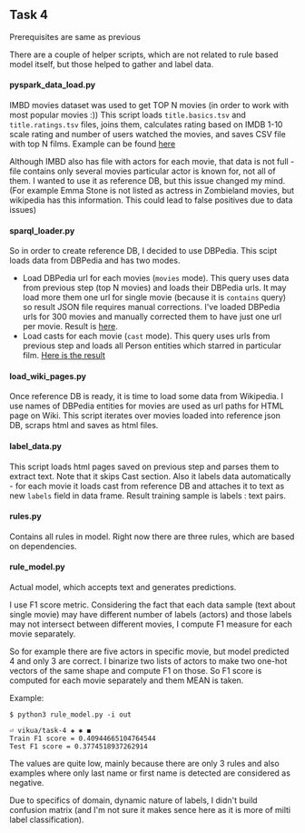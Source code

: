 ## Task 4

Prerequisites are same as previous

There are a couple of helper scripts, which are not related to rule based model itself,
but those helped to gather and label data. 

#### pyspark_data_load.py
IMBD movies dataset was used to get TOP N movies (in order to work with most popular movies :))
This script loads `title.basics.tsv` and `title.ratings.tsv` files, joins them, calculates rating based 
on IMDB 1-10 scale rating and number of users watched the movies, and saves CSV file with top N films. 
Example can be found [here](https://s3.eu-central-1.amazonaws.com/vikua-wiki/task_4/top_n.csv)

Although IMBD also has file with actors for each movie, that data is not full - file contains only several 
movies particular actor is known for, not all of them. I wanted to use it as reference DB, but this issue 
changed my mind. (For example Emma Stone is not listed as actress in Zombieland movies, but wikipedia
has this information. This could lead to false positives due to data issues)

#### sparql_loader.py
So in order to create reference DB, I decided to use DBPedia. This scipt loads data from 
DBPedia and has two modes. 
- Load  DBPedia url for each movies (`movies` mode). This query uses data from previous step (top N movies)
and loads their DBPedia urls. It may load more them one url for single movie (because it is `contains` query) 
so result JSON file requires manual corrections. I've loaded DBPedia urls for 300 movies and manually corrected them 
to have just one url per movie. Result is [here](https://s3.eu-central-1.amazonaws.com/vikua-wiki/task_4/top.json).
- Load casts for each movie (`cast` mode). This query uses urls from previous step and loads all Person entities 
which starred in particular film. [Here is the result](https://s3.eu-central-1.amazonaws.com/vikua-wiki/task_4/movies_casts.json)

#### load_wiki_pages.py
Once reference DB is ready, it is time to load some data from Wikipedia. I use names of DBPedia entities for 
movies are used as url paths for HTML page on Wiki. This script iterates over movies loaded into reference 
json DB, scraps html and saves as html files.

#### label_data.py 
This script loads html pages saved on previous step and parses them to extract text. Note that 
it skips Cast section. 
Also it labels data automatically - for each movie it loads cast from reference DB and attaches it to 
text as new `labels` field in data frame. 
Result training sample is labels : text pairs.

#### rules.py
Contains all rules in model. Right now there are three rules, which are based on dependencies.

#### rule_model.py
Actual model, which accepts text and generates predictions. 

I use F1 score metric. 
Considering the fact that each data sample (text about single movie) may have different number of labels (actors)
and those labels may not intersect between different movies, I compute F1 measure for each movie separately.

So for example there are five actors in specific movie, but model predicted 4 and only 3 are correct. 
I binarize two lists of actors to make two one-hot vectors of the same shape and compute F1 on those. 
So F1 score is computed for each movie separately and them MEAN is taken. 

Example: 

```
$ python3 rule_model.py -i out  
                                                                                      ⏎ vikua/task-4 ✚ ✱ ◼
Train F1 score = 0.40944665104764544
Test F1 score = 0.3774518937262914
```
The values are quite low, mainly because there are only 3 rules and also examples where only last name or first name 
is detected are considered as negative. 

Due to specifics of domain, dynamic nature of labels, I didn't build confusion matrix (and I'm not sure it makes sence here as 
it is more of milti label classification). 


